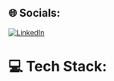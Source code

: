 
## 🌐 Socials:
[![LinkedIn](https://img.shields.io/badge/LinkedIn-%230077B5.svg?logo=linkedin&logoColor=white)](https://linkedin.com/in/https://www.linkedin.com/in/micha%C5%82-staniszewski-2b3977210/) 

# 💻 Tech Stack:



<!-- Proudly created with GPRM ( https://gprm.itsvg.in ) -->
